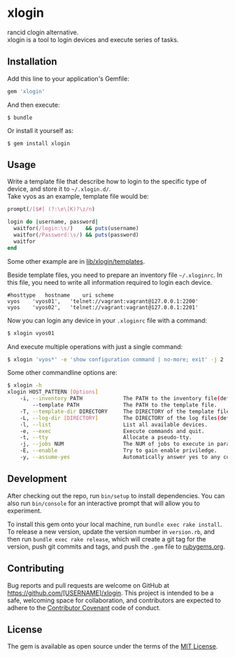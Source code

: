 # xlogin

rancid clogin alternative.  
xlogin is a tool to login devices and execute series of tasks.

## Installation

Add this line to your application's Gemfile:

```ruby
gem 'xlogin'
```

And then execute:

    $ bundle

Or install it yourself as:

    $ gem install xlogin

## Usage

Write a template file that describe how to login to the specific type of device, and store it to `~/.xlogin.d/`.  
Take vyos as an example, template file would be:

```ruby
prompt(/[$#] (?:\e\[K)?\z/n)

login do |username, password|
  waitfor(/login:\s/)    && puts(username)
  waitfor(/Password:\s/) && puts(password)
  waitfor
end
```

Some other example are in [lib/xlogin/templates](https://github.com/haccht/xlogin/tree/master/lib/xlogin/templates).

Beside template files, you need to prepare an inventory file `~/.xloginrc`.
In this file, you need to write all information required to login each device.

```
#hosttype	hostname	uri scheme
vyos	'vyos01',	'telnet://vagrant:vagrant@127.0.0.1:2200'
vyos	'vyos02',	'telnet://vagrant:vagrant@127.0.0.1:2201'
```

Now you can login any device in your `.xloginrc` file with a command:

```sh
$ xlogin vyos01
```

And execute multiple operations with just a single command:

~~~sh
$ xlogin 'vyos*' -e 'show configuration command | no-more; exit' -j 2
~~~

Some other commandline options are:

~~~sh
$ xlogin -h
xlogin HOST_PATTERN [Options]
    -i, --inventory PATH             The PATH to the inventory file(default: $HOME/.xloginrc).
        --template PATH              The PATH to the template file.
    -T, --template-dir DIRECTORY     The DIRECTORY of the template files.
    -L, --log-dir [DIRECTORY]        The DIRECTORY of the log files(default: $PWD).
    -l, --list                       List all available devices.
    -e, --exec                       Execute commands and quit.
    -t, --tty                        Allocate a pseudo-tty.
    -j, --jobs NUM                   The NUM of jobs to execute in parallel(default: 1).
    -E, --enable                     Try to gain enable priviledge.
    -y, --assume-yes                 Automatically answer yes to any confirmation prompts.
~~~

## Development

After checking out the repo, run `bin/setup` to install dependencies. You can also run `bin/console` for an interactive prompt that will allow you to experiment.

To install this gem onto your local machine, run `bundle exec rake install`. To release a new version, update the version number in `version.rb`, and then run `bundle exec rake release`, which will create a git tag for the version, push git commits and tags, and push the `.gem` file to [rubygems.org](https://rubygems.org).

## Contributing

Bug reports and pull requests are welcome on GitHub at https://github.com/[USERNAME]/xlogin. This project is intended to be a safe, welcoming space for collaboration, and contributors are expected to adhere to the [Contributor Covenant](http://contributor-covenant.org) code of conduct.


## License

The gem is available as open source under the terms of the [MIT License](http://opensource.org/licenses/MIT).

